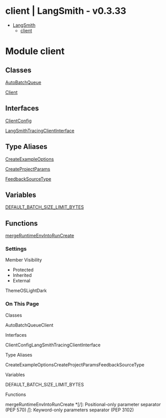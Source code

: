 # client | LangSmith - v0.3.33

* [LangSmith](https://docs.smith.langchain.com/reference/js/modules.html)
  * [client](https://docs.smith.langchain.com/reference/js/modules/client.html)

# Module client

##  Classes

[AutoBatchQueue](https://docs.smith.langchain.com/reference/js/classes/client.AutoBatchQueue.html)
    
[Client](https://docs.smith.langchain.com/reference/js/classes/client.Client.html)
    

##  Interfaces

[ClientConfig](https://docs.smith.langchain.com/reference/js/interfaces/client.ClientConfig.html)
    
[LangSmithTracingClientInterface](https://docs.smith.langchain.com/reference/js/interfaces/client.LangSmithTracingClientInterface.html)
    

##  Type Aliases

[CreateExampleOptions](https://docs.smith.langchain.com/reference/js/types/client.CreateExampleOptions.html)
    
[CreateProjectParams](https://docs.smith.langchain.com/reference/js/types/client.CreateProjectParams.html)
    
[FeedbackSourceType](https://docs.smith.langchain.com/reference/js/types/client.FeedbackSourceType.html)
    

##  Variables

[DEFAULT_BATCH_SIZE_LIMIT_BYTES](https://docs.smith.langchain.com/reference/js/variables/client.DEFAULT_BATCH_SIZE_LIMIT_BYTES.html)
    

##  Functions

[mergeRuntimeEnvIntoRunCreate](https://docs.smith.langchain.com/reference/js/functions/client.mergeRuntimeEnvIntoRunCreate.html)
    

### Settings

Member Visibility

  * Protected
  * Inherited
  * External

ThemeOSLightDark

### On This Page

Classes

AutoBatchQueueClient

Interfaces

ClientConfigLangSmithTracingClientInterface

Type Aliases

CreateExampleOptionsCreateProjectParamsFeedbackSourceType

Variables

DEFAULT_BATCH_SIZE_LIMIT_BYTES

Functions

mergeRuntimeEnvIntoRunCreate
  *[/]: Positional-only parameter separator (PEP 570)
  *[*]: Keyword-only parameters separator (PEP 3102)